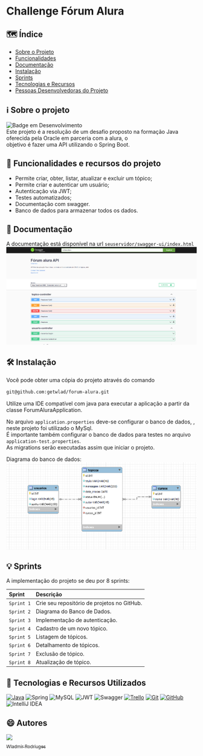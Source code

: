 # Challenge Fórum Alura
## :world_map: Índice

- [Sobre o Projeto](#information_source-sobre-o-projeto)
- [Funcionalidades](#hammer-funcionalidades-do-projeto)
- [Documentação](#floppy_disk-documentação)
- [Instalação](#hammer_and_wrench-instalação)
- [Sprints](#bulb-sprints)
- [Tecnologias e Recursos](#open_book-tecnologias-e-recursos-utilizados)
- [Pessoas Desenvolvedoras do Projeto](#smile-autores)
## :information_source: Sobre o projeto
![Badge em Desenvolvimento](http://img.shields.io/static/v1?label=STATUS&message=CONCLUÍDO&color=GREEN&style=for-the-badge)<br>
Este projeto é a resolução de um desafio proposto na formação Java oferecida pela Oracle em parceria com a alura, o <br>
objetivo é fazer uma API utilizando o Spring Boot.
## :hammer: Funcionalidades e recursos do projeto

- Permite criar, obter, listar, atualizar e excluir um tópico;
- Permite criar e autenticar um usuário;
- Autenticação via JWT;
- Testes automatizados;
- Documentação com swagger.
- Banco de dados para armazenar todos os dados.
  
## :floppy_disk: Documentação
A documentação está disponível na url `seuservidor/swagger-ui/index.html`
![Web 1](https://github.com/getwlad/assets/blob/main/docForumAlura.png)

## :hammer_and_wrench: Instalação
Você pode obter uma cópia do projeto através do comando
```bash
git@github.com:getwlad/forum-alura.git
```
Utilize uma IDE compatível com java para executar a aplicação a partir da classe ForumAluraApplication.

No arquivo `application.properties` deve-se configurar o banco de dados, , neste projeto foi utilizado o MySql.<br>
É importante também configurar o banco de dados para testes no arquivo `application-test.properties`. <br>
As migrations serão executadas assim que iniciar o projeto. <br>

Diagrama do banco de dados: <br>
![Web 1](https://github.com/getwlad/assets/blob/main/diagramaForumAl.png)

## :bulb: Sprints

A implementação do projeto se deu por 8 sprints:

| Sprint     | Descrição                                                          |
| :--------- | :----------------------------------------------------------------- |
| `Sprint 1` | Crie seu repositório de projetos no GitHub.    |
| `Sprint 2` | Diagrama do Banco de Dados.                      |
| `Sprint 3` | Implementação de autenticação.           |
| `Sprint 4` | Cadastro de um novo tópico.    |
| `Sprint 5` | Listagem de tópicos.    |
| `Sprint 6` | Detalhamento de tópicos. |
| `Sprint 7` | Exclusão de tópico. |
| `Sprint 8` | Atualização de tópico. |


## :open_book: Tecnologias e Recursos Utilizados

[![Java](https://img.shields.io/badge/Java-ED8B00?style=for-the-badge&logo=openjdk&logoColor=white)](https://www.java.com/pt-BR/)
![Spring](https://img.shields.io/badge/spring-%236DB33F.svg?style=for-the-badge&logo=spring&logoColor=white)
![MySQL](https://img.shields.io/badge/mysql-%2300f.svg?style=for-the-badge&logo=mysql&logoColor=white)
![JWT](https://img.shields.io/badge/JWT-black?style=for-the-badge&logo=JSON%20web%20tokens)
![Swagger](https://img.shields.io/badge/-Swagger-%23Clojure?style=for-the-badge&logo=swagger&logoColor=white)
[![Trello](https://img.shields.io/badge/Trello-0052CC?style=for-the-badge&logo=trello&logoColor=white)](https://trello.com/)
[![Git](https://img.shields.io/badge/GIT-E44C30?&style=for-the-badge&logo=git&logoColor=white)](https://git-scm.com/doc)
[![GitHub](https://img.shields.io/badge/GitHub-100000?&style=for-the-badge&logo=github&logoColor=white)](https://github.com/)
![IntelliJ IDEA](https://img.shields.io/badge/IntelliJIDEA-000000.svg?style=for-the-badge&logo=intellij-idea&logoColor=white)


## :smile: Autores
[<img loading="lazy" src="https://avatars.githubusercontent.com/u/102919718?v=4" width=115><br><sub>Wladmir Rodriuges</sub>](https://github.com/getwlad) 
